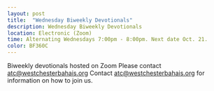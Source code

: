 ```yaml
---
layout: post
title:  "Wednesday Biweekly Devotionals"
description: Wednesday Biweekly Devotionals
location: Electronic (Zoom)
time: Alternating Wednesdays 7:00pm - 8:00pm. Next date Oct. 21.
color: BF360C
---
```

Biweekly devotionals hosted on Zoom Please contact <atc@westchesterbahais.org>
Contact <atc@westchesterbahais.org> for information on how
to join us.
